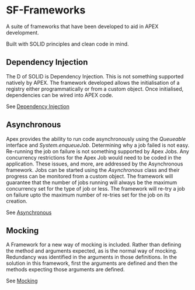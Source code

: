 # SF-Frameworks
A suite of frameworks that have been developed to aid in APEX development.

Built with SOLID principles and clean code in mind.

## Dependency Injection
The D of SOLID is Dependency Injection. This is not something supported natively by APEX. The framework developed
allows the initialisation of a registry either programmatically or from a custom object. Once initialised, dependencies
can be wired into APEX code.

See [Dependency Injection](source/dependency/README.md)

## Asynchronous
Apex provides the ability to run code asynchronously using the _Queueable_ interface and _System.enqueueJob_.
Determining why a job failed is not easy. Re-running the job on failure is not something supported
by Apex Jobs. Any concurrency restrictions for the Apex Job would need to be coded in the application.
These issues, and more, are addressed by the Asynchronous framework. Jobs can be started
using the _Asynchronous_ class and their progress can be monitored from a custom object. The framework
will guarantee that the number of jobs running will always be the maximum concurrency set for the type
of job or less. The framework will re-try a job on failure upto the maximum number of re-tries set for
the job on its creation.

See [Asynchronous](source/asynchronous/README.md)

## Mocking
A Framework for a new way of mocking is included. Rather than defining the method and arguments expected, as
is the normal way of mocking. Redundancy was identified in the arguments in those definitions. In the solution in
this framework, first the arguments are defined and then the methods expecting those arguments are defined.

See [Mocking](source/mocker/README.md)


